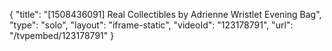{
    "title": "[1508436091] Real Collectibles by Adrienne Wristlet Evening Bag",
    "type": "solo",
    "layout": "iframe-static",
    "videoId": "123178791",
    "url": "\/tvpembed\/123178791"
}